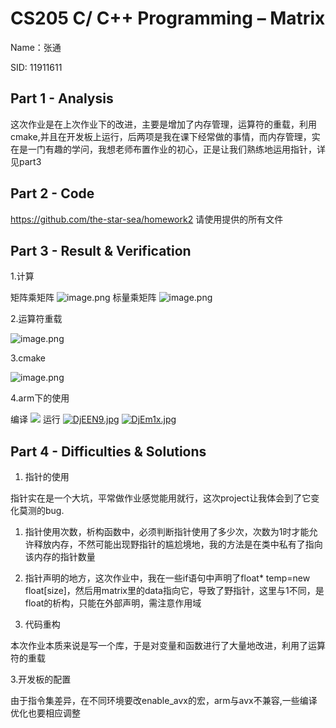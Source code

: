 # CS205 C/ C++ Programming – Matrix
Name：张通

SID: 11911611
## Part 1 - Analysis
这次作业是在上次作业下的改进，主要是增加了内存管理，运算符的重载，利用cmake,并且在开发板上运行，后两项是我在课下经常做的事情，而内存管理，实在是一门有趣的学问，我想老师布置作业的初心，正是让我们熟练地运用指针，详见part3
## Part 2 - Code
https://github.com/the-star-sea/homework2
请使用提供的所有文件
## Part 3 - Result & Verification
1.计算

矩阵乘矩阵
![image.png](https://i.loli.net/2020/12/06/TFWiP89pCrENuys.png)
标量乘矩阵
![image.png](https://i.loli.net/2020/12/06/SaDOEetQrU4VMqT.png)

2.运算符重载

![image.png](https://i.loli.net/2020/12/06/kvwp3mzTIuMZnay.png)

3.cmake

![image.png](https://i.loli.net/2020/12/06/9gLu3ErOQMtFKo5.png)

4.arm下的使用

 编译
![](https://i.bmp.ovh/imgs/2020/12/b61cdd86637b9b7e.png)
 运行
 [![DjEEN9.jpg](https://s3.ax1x.com/2020/12/06/DjEEN9.jpg)](https://imgchr.com/i/DjEEN9)
 [![DjEm1x.jpg](https://s3.ax1x.com/2020/12/06/DjEm1x.jpg)](https://imgchr.com/i/DjEm1x)

## Part 4 - Difficulties & Solutions
1. 指针的使用

指针实在是一个大坑，平常做作业感觉能用就行，这次project让我体会到了它变化莫测的bug.

1. 指针使用次数，析构函数中，必须判断指针使用了多少次，次数为1时才能允许释放内存，不然可能出现野指针的尴尬境地，我的方法是在类中私有了指向该内存的指针数量
2. 指针声明的地方，这次作业中，我在一些if语句中声明了float* temp=new float[size]，然后用matrix里的data指向它，导致了野指针，这里与1不同，是float的析构，只能在外部声明，需注意作用域

2. 代码重构

本次作业本质来说是写一个库，于是对变量和函数进行了大量地改进，利用了运算符的重载

3.开发板的配置

由于指令集差异，在不同环境要改enable_avx的宏，arm与avx不兼容,一些编译优化也要相应调整
